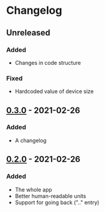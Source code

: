 # Changelog

## Unreleased

### Added

- Changes in code structure

### Fixed

- Hardcoded value of device size

## [0.3.0](https://github.com/victorbnl/andirstat/releases/tag/v0.3.0) - 2021-02-26

### Added

- A changelog

## [0.2.0](https://github.com/victorbnl/andirstat/releases/tag/v0.2.0) - 2021-02-26

### Added

- The whole app
- Better human-readable units
- Support for going back (".." entry)
